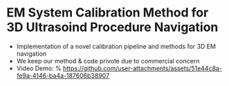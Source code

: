# EM System Calibration Method for 3D Ultrasoind Procedure Navigation
- Implementation of a novel calibration pipeline and methods for 3D EM navigation
- We keep our method & code privote due to commercial concern
- Video Demo:
% https://github.com/user-attachments/assets/51e44c8a-fe9a-4146-ba4a-187606b38907
